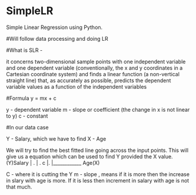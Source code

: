 # SimpleLR
Simple Linear Regression using Python.

#Will follow data processing and doing LR 

#What is SLR - 

it concerns two-dimensional sample points with one independent variable and one dependent variable (conventionally, the x and y coordinates in a Cartesian coordinate system) and finds a linear function (a non-vertical straight line) that, as accurately as possible, predicts the dependent variable values as a function of the independent variables

#Formula
y = mx + c

y - dependent variable
m - slope or coefficient (the change in x is not linear to y)
c - constant

#In our data case

Y - Salary, which we have to find
X - Age

We will try to find the best fitted line going across the input points. This will give us a equation which can be used to find Y provided the X value.
(Y)Salary
  |  .
  | .
c |.
  |____________ Age(X)

  C - where it is cutting the Y
  m - slope , means if it is more then the increase in slary with age is more. If it is less then increment in salary with age is not that much.
